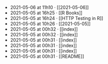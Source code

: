 - 2021-05-06 at 11h10 · [[2021-05-06]]
- 2021-05-05 at 16h25 · [[R Books]]
- 2021-05-05 at 16h24 · [[HTTP Testing in R]]
- 2021-05-05 at 10h26 · [[2021-05-05]]
- 2021-05-05 at 00h32 · [[index]]
- 2021-05-05 at 00h32 · [[index]]
- 2021-05-05 at 00h31 · [[index]]
- 2021-05-05 at 00h31 · [[index]]
- 2021-05-05 at 00h31 · [[index]]
- 2021-05-05 at 00h31 · [[README]]
